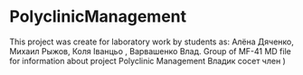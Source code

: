 # PolyclinicManagement
This project was create for laboratory work by students as: Алёна Дяченко, Михаил Рыжов, Коля Іванцьо , Варвашенко Влад. Group of MF-41
MD file for information about project Polyclinic Management
Владик сосет член )
